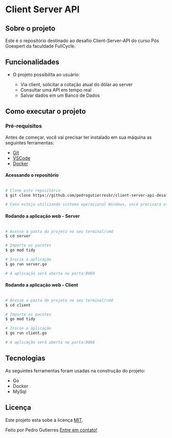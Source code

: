 # Client Server API

## Sobre o projeto

Este é o repositório destinado ao desafio Client-Server-API do curso Pós Goexpert da faculdade FullCycle.

## Funcionalidades

-   O projeto possibilita ao usuário:

    -   Via client, solicitar a cotação atual do dólar ao server
    -   Consultar uma API em tempo real
    -   Salvar dados em um Banco de Dados

## Como executar o projeto

### Pré-requisitos

Antes de começar, você vai precisar ter instalado em sua máquina as seguintes ferramentas:

-   [Git](https://git-scm.com)
-   [VSCode](https://code.visualstudio.com/)
-   [Docker](https://www.docker.com/)

#### Acessando o repositório

```bash

# Clone este repositório
$ git clone https://github.com/pedrogutierresbr/client-server-api-desafio-pos-goexpert.git

# Caso esteja utilizando sistema operacional Windows, você precisará estar com o Docker Desktop aberto.

```

#### Rodando a aplicação web - Server

```bash

# Acesse a pasta do projeto no seu terminal/cmd
$ cd server

# Importe os pacotes
$ go mod tidy

# Inicie a aplicação
$ go run server.go

# A aplicação será aberta na porta:8080

```

#### Rodando a aplicação web - Client

```bash

# Acesse a pasta do projeto no seu terminal/cmd
$ cd client

# Importe os pacotes
$ go mod tidy

# Inicie a aplicação
$ go run client.go

# A aplicação será aberta na porta:8080

```

## Tecnologias

As seguintes ferramentas foram usadas na construção do projeto:

-   Go
-   Docker
-   MySql

## Licença

Este projeto esta sobe a licença [MIT](./LICENSE).

Feito por Pedro Gutierres [Entre em contato!](https://www.linkedin.com/in/pedrogabrielgutierres/)
